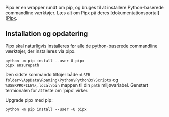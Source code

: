 Pipx er en wrapper rundt om pip, og bruges til at installere Python-baserede commandline værktøjer. Læs alt om Pipx på deres [dokumentationsportal]([Pipx](https://pypa.github.io/pipx/).


## Installation og opdatering
Pipx skal naturligvis installeres før alle de python-baserede commandline værktøjer, der installeres via pipx.

```
python -m pip install --user U pipx
pipx ensurepath

```
Den sidste kommando tilføjer både `<USER folder>\AppData\Roaming\Python\Python3x\Scripts` og `%USERPROFILE%\.local\bin` mappen til din `path` miljøvariabel. Genstart termionalen for at teste om ´pipx´ virker.


Upgrade pipx med pip:
```
python -m pip install --user -U pipx
```
